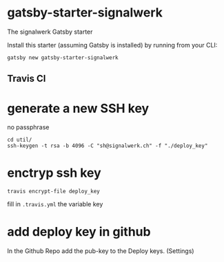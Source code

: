 # gatsby-starter-signalwerk
The signalwerk Gatsby starter

Install this starter (assuming Gatsby is installed) by running from your CLI:
```
gatsby new gatsby-starter-signalwerk
```




## Travis CI

# generate a new SSH key
no passphrase
```
cd util/
ssh-keygen -t rsa -b 4096 -C "sh@signalwerk.ch" -f "./deploy_key"

```

# enctryp ssh key
```
travis encrypt-file deploy_key
```
fill in `.travis.yml` the variable key


# add deploy key in github
In the Github Repo add the pub-key to the Deploy keys. (Settings)
